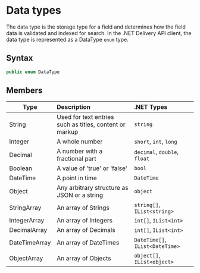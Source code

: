 # Data types

The data type is the storage type for a field and determines how the field data is validated and indexed for search. In the .NET Delivery API client, the data type is represented as a DataType `enum` type.

## Syntax

```cs
public enum DataType
```

## Members

| Type | Description | .NET Types |
| ---- | :---------- | :-------- |
| String | Used for text entries such as titles, content or markup | `string` |
| Integer | A whole number | `short`, `int`, `long` |
| Decimal | A number with a fractional part | `decimal`, `double`, `float` | 
| Boolean | A value of 'true' or 'false' | `bool` |
| DateTime | A point in time | `DateTime` |
| Object | Any arbitrary structure as JSON or a string | `object` |
| StringArray | An array of Strings | `string[]`, `IList<string>` |
| IntegerArray | An array of Integers | `int[]`, `IList<int>` |
| DecimalArray | An array of Decimals | `int[]`, `IList<int>` |
| DateTimeArray | An array of DateTimes | `DateTime[]`, `IList<DateTime>` |
| ObjectArray | An array of Objects | `object[]`, `IList<object>` |